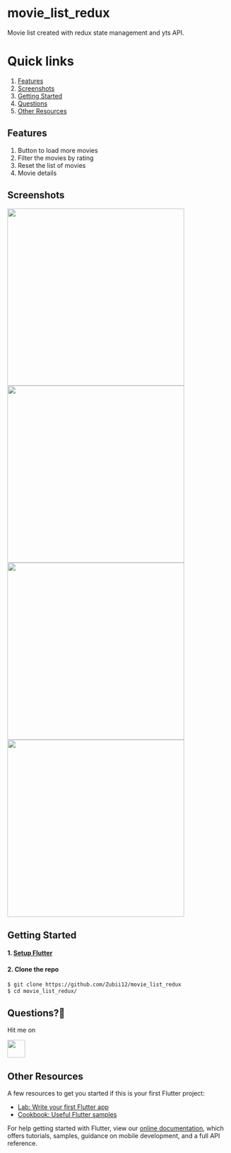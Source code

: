 # movie_list_redux

Movie list created with redux state management and yts API.

# Quick links

1. [Features](#features)
2. [Screenshots](#screenshots)
3. [Getting Started](#getting-started)
4. [Questions](#questions)
5. [Other Resources](#other-resources)

## Features

1. Button to load more movies
2. Filter the movies by rating
3. Reset the list of movies
4. Movie details

## Screenshots

<p>
 <img src="Screenshot_1.png"  width = "400">
<img src="Screenshot_2.png"  width = "400" >
<img src="Screenshot_3.png"  width = "400" >
<img src="Screenshot_4.png"  width = "400" >
</p>

## Getting Started

#### 1. [Setup Flutter](https://flutter.io/setup/)

#### 2. Clone the repo

```sh
$ git clone https://github.com/Zubii12/movie_list_redux
$ cd movie_list_redux/
```

## Questions?🤔

Hit me on

<a href="https://www.linkedin.com/in/zubii12/"><img src="https://www.flaticon.com/svg/static/icons/svg/174/174857.svg" width="40"></a>

## Other Resources

A few resources to get you started if this is your first Flutter project:

- [Lab: Write your first Flutter app](https://flutter.dev/docs/get-started/codelab)
- [Cookbook: Useful Flutter samples](https://flutter.dev/docs/cookbook)

For help getting started with Flutter, view our
[online documentation](https://flutter.dev/docs), which offers tutorials, samples, guidance on mobile development, and a
full API reference.
